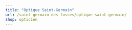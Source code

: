 ```yaml
---
title: "Optique Saint-Germain"
url: /saint-germain-des-fosses/optique-saint-germain/
shop: opticien
---
```

